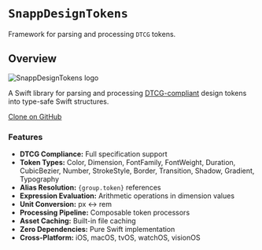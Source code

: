 # ``SnappDesignTokens``

Framework for parsing and processing `DTCG` tokens.

## Overview

![SnappDesignTokens logo](logo.png)

A Swift library for parsing and processing [DTCG-compliant](https://www.designtokens.org/tr/third-editors-draft/format/) design tokens into type-safe Swift structures.

[Clone on GitHub](https://github.com/Snapp-Mobile/SnappDesignTokens)

### Features

- **DTCG Compliance:** Full specification support
- **Token Types:** Color, Dimension, FontFamily, FontWeight, Duration, CubicBezier, Number, StrokeStyle, Border, Transition, Shadow, Gradient, Typography
- **Alias Resolution:** `{group.token}` references
- **Expression Evaluation:** Arithmetic operations in dimension values
- **Unit Conversion:** px ↔ rem
- **Processing Pipeline:** Composable token processors
- **Asset Caching:** Built-in file caching
- **Zero Dependencies:** Pure Swift implementation
- **Cross-Platform:** iOS, macOS, tvOS, watchOS, visionOS
